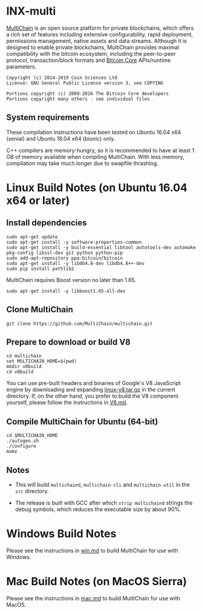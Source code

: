 INX-multi
==========

[MultiChain](http://www.multichain.com/) is an open source platform for private blockchains, which offers a rich set of features including extensive configurability, rapid deployment, permissions management, native assets and data streams. Although it is designed to enable private blockchains, MultiChain provides maximal compatibility with the bitcoin ecosystem, including the peer-to-peer protocol, transaction/block formats and [Bitcoin Core](https://bitcoin.org/en/bitcoin-core/) APIs/runtime parameters.

    Copyright (c) 2014-2019 Coin Sciences Ltd
    License: GNU General Public License version 3, see COPYING

    Portions copyright (c) 2009-2016 The Bitcoin Core developers
    Portions copyright many others - see individual files

System requirements
-------------------

These compilation instructions have been tested on Ubuntu 16.04 x64 (xenial) and Ubuntu 18.04 x64 (bionic) only.

C++ compilers are memory-hungry, so it is recommended to have at least 1 GB of memory available when compiling MultiChain. With less memory, compilation may take much longer due to swapfile thrashing.


Linux Build Notes (on Ubuntu 16.04 x64 or later)
=================

Install dependencies
--------------------

    sudo apt-get update
    sudo apt-get install -y software-properties-common
    sudo apt-get install -y build-essential libtool autotools-dev automake pkg-config libssl-dev git python python-pip
    sudo add-apt-repository ppa:bitcoin/bitcoin
    sudo apt-get install -y libdb4.8-dev libdb4.8++-dev
    sudo pip install pathlib2

MultiChain requires Boost version no later than 1.65.

    sudo apt-get install -y libboost1.65-all-dev

Clone MultiChain
----------------

    git clone https://github.com/MultiChain/multichain.git

Prepare to download or build V8
-------------------

    cd multichain
    set MULTICHAIN_HOME=$(pwd)
    mkdir v8build
    cd v8build
    
You can use pre-built headers and binaries of Google's V8 JavaScript engine by downloading and expanding [linux-v8.tar.gz](https://github.com/MultiChain/multichain-binaries/raw/master/linux-v8.tar.gz) in the current directory. If, on the other hand, you prefer to build the V8 component yourself, please follow the instructions in [V8.md](/V8.md/).

Compile MultiChain for Ubuntu (64-bit)
-----------------------------

    cd $MULTICHAIN_HOME
    ./autogen.sh
    ./configure
    make

Notes
-----

* This will build `multichaind`, `multichain-cli` and `multichain-util` in the `src` directory.

* The release is built with GCC after which `strip multichaind` strings the debug symbols, which reduces the executable size by about 90%.


Windows Build Notes
=====================

Please see the instructions in [win.md](/win.md/) to build MultiChain for use with Windows.


Mac Build Notes (on MacOS Sierra)
================

Please see the instructions in [mac.md](/mac.md/) to build MultiChain for use with MacOS.
